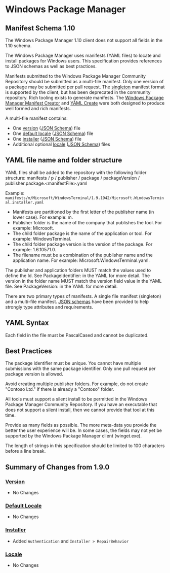 [schemaFolder]:                             https://github.com/microsoft/winget-cli/tree/master/schemas/JSON/manifests/v1.10.0
[versionSchema]:                            https://github.com/microsoft/winget-cli/tree/master/schemas/JSON/manifests/v1.10.0/manifest.version.1.10.0.json
[defaultLocaleSchema]:                      https://github.com/microsoft/winget-cli/tree/master/schemas/JSON/manifests/v1.10.0/manifest.defaultLocale.1.10.0.json
[localeSchema]:                             https://github.com/microsoft/winget-cli/tree/master/schemas/JSON/manifests/v1.10.0/manifest.locale.1.10.0.json
[installerSchema]:                          https://github.com/microsoft/winget-cli/tree/master/schemas/JSON/manifests/v1.10.0/manifest.installer.1.10.0.json
[Windows Package Manager Manifest Creator]: https://github.com/microsoft/winget-create
[YAML Create]:                              https://github.com/microsoft/winget-pkgs/blob/master/Tools/YamlCreate.ps1

# Windows Package Manager

## Manifest Schema 1.10

The Windows Package Manager 1.10 client does not support all fields in the 1.10 schema.

The Windows Package Manager uses manifests (YAML files) to locate and install packages for Windows users. This specification provides references to JSON schemas as well as best practices.

Manifests submitted to the Windows Package Manager Community Repository should be submitted as a multi-file manifest. Only one version of a package may be submitted per pull request. The [singleton](singleton.md) manifest format is supported by the client, but has been deprecated in the community repository. Rich tooling exists to generate manifests. The [Windows Package Manager Manifest Creator] and [YAML Create] were both designed to produce well formed and rich manifests.

A multi-file manifest contains:
* One [version](version.md) ([JSON Schema][versionSchema]) file
* One [default locale](defaultLocale.md) ([JSON Schema][defaultLocaleSchema]) file
* One [installer](installer.md) ([JSON Schema][installerSchema]) file
* Additional optional [locale](locale.md) ([JSON Schema][localeSchema]) files

## YAML file name and folder structure
YAML files shall be added to the repository with the following folder structure:
manifests / p / publisher / package / packageVersion / publisher.package.&lt;manifestFile&gt;.yaml

Example:
`manifests/m/Microsoft/WindowsTerminal/1.9.1942/Microsoft.WindowsTerminal.installer.yaml`

* Manifests are partitioned by the first letter of the publisher name (in lower case). For example: m.
* Publisher folder is the name of the company that publishes the tool. For example: Microsoft.
* The child folder package is the name of the application or tool. For example: WindowsTerminal.
* The child folder package version is the version of the package. For example: 1.6.10571.0.
* The filename must be a combination of the publisher name and the application name. For example: Microsoft.WindowsTerminal.yaml.

The publisher and application folders MUST match the values used to define the Id. See PackageIdentifier: in the YAML for more detail.
The version in the folder name MUST match the version field value in the YAML file. See PackageVersion: in the YAML for more detail.

There are two primary types of manifests. A single file manifest (singleton) and a multi-file manifest.
[JSON schemas][schemaFolder] have been provided
to help strongly type attributes and requirements.

## YAML Syntax
Each field in the file must be PascalCased and cannot be duplicated.

## Best Practices
The package identifier must be unique. You cannot have multiple submissions with the same package identifier. Only one pull request per package version is allowed.

Avoid creating multiple publisher folders. For example, do not create "Contoso Ltd." if there is already a "Contoso" folder.

All tools must support a silent install to be permitted in the Windows Package Manager Community Repository. If you have an executable that does not support a silent install, then we cannot provide that tool at this time.

Provide as many fields as possible. The more meta-data you provide the better the user experience will be. In some cases, the fields may not yet be supported by the Windows Package Manager client (winget.exe).

The length of strings in this specification should be limited to 100 characters before a line break.

## Summary of Changes from 1.9.0

### [Version](version.md)
* No Changes
### [Default Locale](defaultLocale.md)
* No Changes
### [Installer](installer.md)
* Added `Authentication` and `Installer > RepairBehavior`
### [Locale](locale.md)
* No Changes
